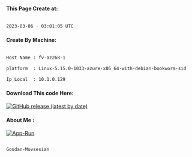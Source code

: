 
   
#### This Page Create at:

```bash

2023-03-06 - 03:01:05 UTC

```

#### Create By Machine:

```bash

Host Name : fv-az268-1

platform  : Linux-5.15.0-1033-azure-x86_64-with-debian-bookworm-sid

Ip Local  : 10.1.0.129

```
#### Download This code Here:

[![GitHub release (latest by date)](https://img.shields.io/github/v/release/Gosdan-Movsesian/Gosdan?style=for-the-badge&label=Download)](https://github.com/Gosdan-Movsesian/Gosdan/releases) 

</p> 

#### About Me :

[![App-Run](https://github.com/Gosdan-Movsesian/Gosdan/actions/workflows/App-Run.yml/badge.svg)](https://github.com/Gosdan-Movsesian/Gosdan/actions/workflows/App-Run.yml)

```bash

Gosdan-Movsesian

```

